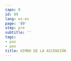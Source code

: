```yaml
---
capo: 0
id: 89
lang: es-es
page: '89'
step: pre
subtitle: ''
tags:
- pas
- pen
title: HIMNO DE LA ASCENSIÓN
---
```


